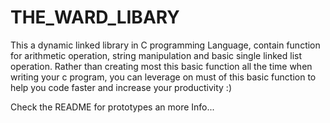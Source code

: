 # THE_WARD_LIBARY
This a dynamic linked library in C programming Language, contain function for arithmetic operation, string manipulation and basic single linked list operation. Rather than creating most this basic function all the time when writing your c program, you can leverage on must of this basic function to help you code faster and increase your productivity :)

Check the README for prototypes an more Info...
